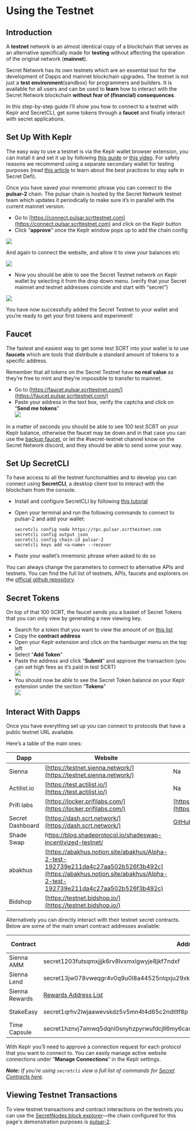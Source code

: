 # Using the Testnet

## **Introduction**

A **testnet** network is an almost identical copy of a blockchain that serves as an alternative specifically made for **testing** without affecting the operation of the original network (**mainnet**).

Secret Network has its own testnets which are an essential tool for the development of Dapps and mainnet blockchain upgrades. The testnet is not just a **test environment**(sandbox) for programmers and builders. It is available for all users and can be used to **learn** how to interact with the Secret Network blockchain **without fear of (financial) consequences**.

In this step-by-step guide I’ll show you how to connect to a testnet with Keplr and SecretCLI, get some tokens through a **faucet** and finally interact with secret applications.

## **Set Up With Keplr**

The easy way to use a testnet is via the Keplr wallet browser extension, you can install it and set it up by following [this guide](https://keplr.crunch.help/getting-started/installing-keplr-wallet) or [this video](https://www.youtube.com/watch?v=HgFWNJdD7-U\&list=PLxrw7YCKLEXvPNUJ1SFoHQUUQa4\_Uwwdg\&index=3). For safety reasons we recommend using a separate secondary wallet for testing purposes (read [this article](https://medium.com/@secretnetwork/how-to-avoid-scams-and-stay-safe-in-defi-b7309e123a7b) to learn about the best practices to stay safe in Secret Defi).

Once you have saved your mnemonic phrase you can connect to the **pulsar-2** chain. The pulsar chain is hosted by the Secret Network testnet team which updates it periodically to make sure it’s in parallel with the current mainnet version.

* Go to [https://connect.pulsar.scrttestnet.com](https://connect.pulsar.scrttestnet.com) and click on the Keplr button
* Click “**approve**” once the Keplr window pops up to add the chain config

![](../../.gitbook/assets/add\_keplr.png)

And again to connect the website, and allow it to view your balances etc

![](../../.gitbook/assets/connect\_keplr.png)

* Now you should be able to see the Secret Testnet network on Keplr wallet by selecting it from the drop down menu. (verify that your Secret mainnet and testnet addresses coincide and start with “secret”)

![](../../.gitbook/assets/keplr\_testnet.png)

You have now successfully added the Secret Testnet to your wallet and you’re ready to get your first tokens and experiment!

## Faucet

The fastest and easiest way to get some test SCRT into your wallet is to use **faucets** which are tools that distribute a standard amount of tokens to a specific address.

Remember that all tokens on the Secret Testnet have **no real value** as they’re free to mint and they’re impossible to transfer to mainnet.

* Go to [https://faucet.pulsar.scrttestnet.com/](https://faucet.pulsar.scrttestnet.com/)
* Paste your address in the text box, verify the captcha and click on “**Send me tokens**”\
  ![](<../../.gitbook/assets/testnetguide\_3 (1).png>)

In a matter of seconds you should be able to see 100 test SCRT on your Keplr balance, otherwise the faucet may be down and in that case you can use the [backup faucet](https://faucet.pulsar.scrttestnet.com), or let the #secret-testnet channel know on the Secret Network discord, and they should be able to send some your way.

## **Set Up SecretCLI**

To have access to all the testnet functionalities and to develop you can connect using **SecretCLI**, a desktop client tool to interact with the blockchain from the console.

* Install and configure SecretCLI by following [this tutorial](https://docs.scrt.network/)
*   Open your terminal and run the following commands to connect to pulsar-2 and add your wallet:

    ```
    secretcli config node https://rpc.pulsar.scrttestnet.com
    secretcli config output json
    secretcli config chain-id pulsar-2
    secretcli keys add <a-name> --recover
    ```
* Paste your wallet’s mnemonic phrase when asked to do so

You can always change the parameters to connect to alternative APIs and testnets. You can find the full list of testnets, APIs, faucets and explorers on the [official github repository](../../development/resources-api-contract-addresses/connecting-to-the-network/testnet-pulsar-2.md).

## **Secret Tokens**

On top of that 100 SCRT, the faucet sends you a basket of Secret Tokens that you can only view by generating a new viewing key.

* Search for a token that you want to view the amount of on [this list](https://docs.griptapejs.com/hackathon/glossary#tokens)
* Copy the **contract address**
* Open your Keplr extension and click on the hamburger menu on the top left
* Select “**Add Token**”
* Paste the address and click “**Submit**” and approve the transaction (you can set high fees as it’s paid in test SCRT)\
  ![](<../../.gitbook/assets/testnetguide\_4 (1).png>)
* You should now be able to see the Secret Token balance on your Keplr extension under the section “**Tokens**”\
  ![](<../../.gitbook/assets/testnetguide\_5 (1).png>)

## **Interact With Dapps**

Once you have everything set up you can connect to protocols that have a public testnet URL available.

Here’s a table of the main ones:

| Dapp             | Website                                                                                                                                                                | Feedback form                                                              |
| ---------------- | ---------------------------------------------------------------------------------------------------------------------------------------------------------------------- | -------------------------------------------------------------------------- |
| Sienna           | [https://testnet.sienna.network/](https://testnet.sienna.network/)                                                                                                     | Na                                                                         |
| Actilist.io      | [https://test.actilist.io/](https://test.actilist.io/)                                                                                                                 | Na                                                                         |
| Prifi labs       | [https://locker.prifilabs.com/](https://locker.prifilabs.com/)                                                                                                         | [https://forms.gle/uHxL8TD8ih17SJHK7](https://forms.gle/uHxL8TD8ih17SJHK7) |
| Secret Dashboard | [https://dash.scrt.network/](https://dash.scrt.network/)                                                                                                               | [GitHub Issues](https://github.com/scrtlabs/dash.scrt.network/issues/new)  |
| Shade Swap       | h[ttps://blog.shadeprotocol.io/shadeswap-incentivized-testnet/](https://blog.shadeprotocol.io/shadeswap-incentivized-testnet/)                                         |                                                                            |
| abakhus          | [https://abakhus.notion.site/abakhus/Alpha-2-test-192739e211da4c27aa502b526f3b492c](https://abakhus.notion.site/abakhus/Alpha-2-test-192739e211da4c27aa502b526f3b492c) |                                                                            |
| Bidshop          | [https://testnet.bidshop.io/](https://testnet.bidshop.io/)                                                                                                             |                                                                            |

Alternatively you can directly interact with their testnet secret contracts. Below are some of the main smart contract addresses available:

| Contract       | Address                                                                                    | Testnet Chain |
| -------------- | ------------------------------------------------------------------------------------------ | :-----------: |
| Sienna AMM     | secret1203futsqmxjjjk6rv8lvxmxlgwyje8jkf7ndxf                                              |    Pulsar-2   |
| Sienna Lend    | secret13jw078vweqgr4v0q9u0l8a44525nlqxju29xkq                                              |    Pulsar-2   |
| Sienna Rewards | [Rewards Address List](https://ethereumbridgebackendtestnet.azurewebsites.net/rewards)     |    Pulsar-2   |
| StakeEasy      | secret1qrhv2lwjaawevskdz5v5mn4t4d65c2ndtltf8p                                              |    Pulsar-2   |
| Time Capsule   | secret1hznvj7amwq5dqnl0snyhzpyrwufdcjll6my6casecret1hznvj7amwq5dqnl0snyhzpyrwufdcjll6my6ca |    Pulsar-2   |

With Keplr you’ll need to approve a connection request for each protocol that you want to connect to. You can easily manage active website connections under “**Manage Connections**” in the Keplr settings.

_**Note:** If you’re using `secretcli` view a full list of commands for_ [_Secret Contracts here_](../../development/tools-and-libraries/secret-cli/secret-contracts.md)_._

## Viewing Testnet Transactions

To view testnet transactions and contract interactions on the testnets you can use the [SecretNodes block explorer](https://secretnodes.com/chains)—the chain configured for this page's demonstration purposes is [pulsar-2](https://secretnodes.com/secret/chains/pulsar-2).

